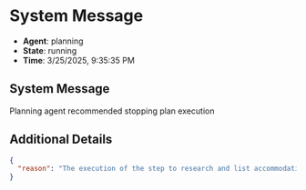 # System Message

- **Agent**: planning
- **State**: running
- **Time**: 3/25/2025, 9:35:35 PM

## System Message

Planning agent recommended stopping plan execution

## Additional Details

```json
{
  "reason": "The execution of the step to research and list accommodation options was not successful. The search was too generic and did not yield specific accommodation options. The result was a list of trips near Chennai, which does not align with the task of finding accommodations. The search query needs to be more specific to the destination and should include parameters like budget and accommodation type."
}
```

